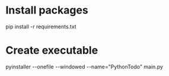 # Install packages
pip install -r requirements.txt

# Create executable
pyinstaller --onefile --windowed --name="PythonTodo" main.py